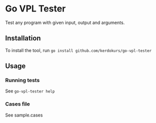 # Go VPL Tester

Test any program with given input, output and arguments.

## Installation

To install the tool, run `go install github.com/kerdokurs/go-vpl-tester`

## Usage

### Running tests

See `go-vpl-tester help`

### Cases file

See sample.cases
